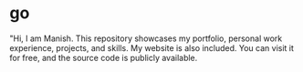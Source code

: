 # go
"Hi, I am Manish. This repository showcases my portfolio, personal work experience, projects, and skills. My website is also included. You can visit it for free, and the source code is publicly available.
